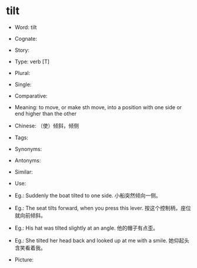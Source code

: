 # tilt

- Word: tilt
- Cognate: 
- Story: 

- Type: verb [T]
- Plural: 
- Single: 
- Comparative: 
- Meaning: to move, or make sth move, into a position with one side or end higher than the other
- Chinese: （使）倾斜，倾侧
- Tags: 
- Synonyms: 
- Antonyms: 
- Similar: 
- Use: 
- Eg.: Suddenly the boat tilted to one side. 小船突然倾向一侧。
- Eg.: The seat tilts forward, when you press this lever. 按这个控制柄，座位就向前倾斜。
- Eg.: His hat was tilted slightly at an angle. 他的帽子有点歪。
- Eg.: She tilted her head back and looked up at me with a smile. 她仰起头含笑看着我。
- Picture: 


